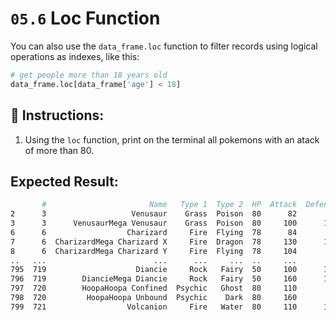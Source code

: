 # `05.6` Loc Function 

You can also use the `data_frame.loc` function to filter records using logical operations as indexes, like this:

```python
# get people more than 18 years old
data_frame.loc[data_frame['age'] < 18]
```

## 📝 Instructions:

1. Using the `loc` function, print on the terminal all pokemons with an atack of more than 80.

## Expected Result:

```bash
       #                       Name   Type 1  Type 2  HP  Attack  Defense  Sp. Atk  Sp. Def  Speed  Generation  Legendary
2      3                   Venusaur    Grass  Poison  80      82       83      100      100     80           1      False
3      3      VenusaurMega Venusaur    Grass  Poison  80     100      123      122      120     80           1      False
6      6                  Charizard     Fire  Flying  78      84       78      109       85    100           1      False
7      6  CharizardMega Charizard X     Fire  Dragon  78     130      111      130       85    100           1      False
8      6  CharizardMega Charizard Y     Fire  Flying  78     104       78      159      115    100           1      False
..   ...                        ...      ...     ...  ..     ...      ...      ...      ...    ...         ...        ...
795  719                    Diancie     Rock   Fairy  50     100      150      100      150     50           6       True
796  719        DiancieMega Diancie     Rock   Fairy  50     160      110      160      110    110           6       True
797  720        HoopaHoopa Confined  Psychic   Ghost  80     110       60      150      130     70           6       True
798  720         HoopaHoopa Unbound  Psychic    Dark  80     160       60      170      130     80           6       True
799  721                  Volcanion     Fire   Water  80     110      120      130       90     70           6       True
```